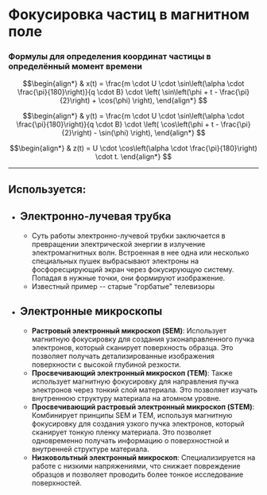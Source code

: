 # Фокусировка частиц в магнитном поле

### Формулы для определения координат частицы в определённый момент времени

$$\begin{align*} & x(t) = \frac{m \cdot U \cdot \sin\left(\alpha \cdot \frac{\pi}{180}\right)}{q \cdot B} \cdot \left( \sin\left(\phi + t - \frac{\pi}{2}\right) + \cos(\phi) \right), \end{align*} $$

$$\begin{align*} & y(t) = \frac{m \cdot U \cdot \sin\left(\alpha \cdot \frac{\pi}{180}\right)}{q \cdot B} \cdot \left( \cos\left(\phi + t - \frac{\pi}{2}\right) - \sin(\phi) \right), \end{align*} $$

$$\begin{align*} & z(t) = U \cdot \cos\left(\alpha \cdot \frac{\pi}{180}\right) \cdot t. \end{align*} $$

---


## Используется:  
- ## Электронно-лучевая трубка 
	-  Суть работы электронно-лучевой трубки заключается в превращении электрической энергии в излучение электромагнитных волн. Встроенная в нее одна или несколько специальных пушек выбрасывают электроны на фосфоресцирующий экран через фокусирующую систему. Попадая в нужные точки, они формируют изображение.
	- Известный пример -- старые "горбатые" телевизоры

- ## Электронные микроскопы
  - **Растровый электронный микроскоп (SEM)**: Использует магнитную фокусировку для создания узконаправленного пучка электронов, который сканирует поверхность образца. Это позволяет получать детализированные изображения поверхности с высокой глубиной резкости.
  - **Просвечивающий электронный микроскоп (TEM)**: Также использует магнитную фокусировку для направления пучка электронов через тонкий слой материала. Это позволяет изучать внутреннюю структуру материала на атомном уровне.
  - **Просвечивающий растровый электронный микроскоп (STEM)**: Комбинирует принципы SEM и TEM, используя магнитную фокусировку для создания узкого пучка электронов, который сканирует тонкую пленку материала. Это позволяет одновременно получать информацию о поверхностной и внутренней структуре материала.
  - **Низковольтный электронный микроскоп**: Специализируется на работе с низкими напряжениями, что снижает повреждение образцов и позволяет проводить более тонкое исследование поверхностей.

